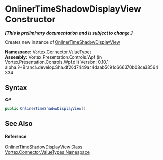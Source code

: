 # OnlinerTimeShadowDisplayView Constructor 
 _**\[This is preliminary documentation and is subject to change.\]**_

Creates new instance of <a href="T_Vortex_Connector_ValueTypes_OnlinerTimeShadowDisplayView.md">OnlinerTimeShadowDisplayView</a>

**Namespace:**&nbsp;<a href="N_Vortex_Connector_ValueTypes.md">Vortex.Connector.ValueTypes</a><br />**Assembly:**&nbsp;Vortex.Presentation.Controls.Wpf (in Vortex.Presentation.Controls.Wpf.dll) Version: 0.10.1-alpha.9+Branch.develop.Sha.df20d7449a44daab5691c666370b08ce38564334

## Syntax

**C#**<br />
``` C#
public OnlinerTimeShadowDisplayView()
```


## See Also


#### Reference
<a href="T_Vortex_Connector_ValueTypes_OnlinerTimeShadowDisplayView.md">OnlinerTimeShadowDisplayView Class</a><br /><a href="N_Vortex_Connector_ValueTypes.md">Vortex.Connector.ValueTypes Namespace</a><br />